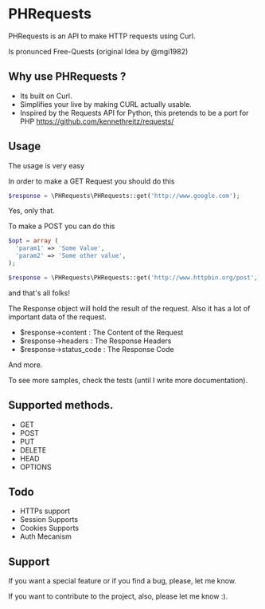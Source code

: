PHRequests
========

 PHRequests is an API to make HTTP requests using Curl.

 Is pronunced Free-Quests (original Idea by @mgi1982)

## Why use PHRequests ?

- Its built on Curl.
- Simplifies your live by making CURL actually usable.
- Inspired by the Requests API for Python, this pretends to be a port for PHP
  https://github.com/kennethreitz/requests/

## Usage

The usage is very easy

In order to make a GET Request you should do this

``` php
$response = \PHRequests\PHRequests::get('http://www.google.com');
```

Yes, only that.

To make a POST you can do this

``` php
$opt = array (
  'param1' => 'Some Value',
  'param2' => 'Some other value',
);

$response = \PHRequests\PHRequests::get('http://www.httpbin.org/post', $opt);
```

and that's all folks!

The Response object will hold the result of the request. Also it has a lot
of important data of the request.

 - $response->content : The Content of the Request
 - $response->headers : The Response Headers
 - $response->status_code : The Response Code

And more.

To see more samples, check the tests (until I write more documentation).

## Supported methods.

 - GET
 - POST
 - PUT
 - DELETE
 - HEAD
 - OPTIONS

## Todo

 - HTTPs support
 - Session Supports
 - Cookies Supports
 - Auth Mecanism

## Support

If you want a special feature or if you find a bug, please, let me know.

If you want to contribute to the project, also, please let me know :).
